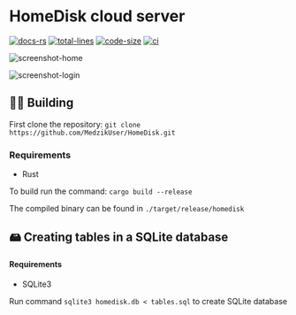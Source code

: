 # HomeDisk cloud server

[docs-rs]: https://img.shields.io/badge/docs.rs-66c2a5?style=for-the-badge&labelColor=555555&logo=docs.rs
[total-lines]: https://img.shields.io/tokei/lines/github/MedzikUser/HomeDisk?style=for-the-badge&logo=github&color=fede00
[code-size]: https://img.shields.io/github/languages/code-size/MedzikUser/HomeDisk?style=for-the-badge&color=c8df52&logo=github
[ci]: https://img.shields.io/github/workflow/status/MedzikUser/HomeDisk/Rust/main?style=for-the-badge

[screenshot-home]: https://cdn.medzik.xyz/x4Glw7w.png
[screenshot-login]: https://cdn.medzik.xyz/KpwY4nb.png

[![docs-rs]](https://homedisk-doc.vercel.app)
[![total-lines]](https://github.com/MedzikUser/HomeDisk)
[![code-size]](https://github.com/MedzikUser/HomeDisk)
[![ci]](https://github.com/MedzikUser/HomeDisk/actions/workflows/rust.yml)

![screenshot-home]

![screenshot-login]

## 👨‍💻 Building

First clone the repository: `git clone https://github.com/MedzikUser/HomeDisk.git`

### Requirements
- Rust

To build run the command: `cargo build --release`

The compiled binary can be found in `./target/release/homedisk`

## 🖴 Creating tables in a SQLite database

#### Requirements
- SQLite3

Run command `sqlite3 homedisk.db < tables.sql` to create SQLite database

